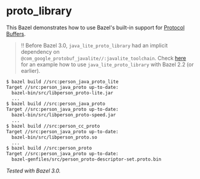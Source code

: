 # proto_library

This Bazel demonstrates how to use Bazel's built-in support for
[Protocol Buffers](https://developers.google.com/protocol-buffers/).

> :bangbang: Before Bazel 3.0, `java_lite_proto_library` had an implicit
  dependency on `@com_google_protobuf_javalite//:javalite_toolchain`. Check
  [here](https://github.com/cgrushko/proto_library/blob/08e5522a99c41a188046e1f5af305d5c5d39c2d9/WORKSPACE#L38)
  for an example how to use `java_lite_proto_library` with Bazel 2.2 (or earlier).

```bash
$ bazel build //src:person_java_proto_lite
Target //src:person_java_proto up-to-date:
  bazel-bin/src/libperson_proto-lite.jar
  ...
$ bazel build //src:person_java_proto
Target //src:person_java_proto up-to-date:
  bazel-bin/src/libperson_proto-speed.jar
  ...
$ bazel build //src:person_cc_proto
Target //src:person_java_proto up-to-date:
  bazel-bin/src/libperson_proto.so
  ...
$ bazel build //src:person_proto
Target //src:person_java_proto up-to-date:
  bazel-genfiles/src/person_proto-descriptor-set.proto.bin
```

_Tested with Bazel 3.0._

